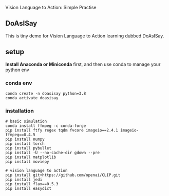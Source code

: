 Vision Language to Action: Simple Practise

## DoAsISay
This is tiny demo for Vision Language to Action learning dubbed DoAsISay.

## setup
**Install Anaconda or Miniconda** first, and then use conda 
to manage your python env 
### conda env
```
conda create -n doasisay python=3.8
conda activate doasisay
```

### installation

```
# basic simulation
conda install ffmpeg -c conda-forge
pip install ftfy regex tqdm fvcore imageio==2.4.1 imageio-ffmpeg==0.4.5
pip install numpy
pip install torch
pip install pybullet
pip install -U --no-cache-dir gdown --pre
pip install matplotlib
pip install moviepy 

# vision language to action
pip install git+https://github.com/openai/CLIP.git
pip install jedi
pip install flax==0.5.3
pip install easydict
```




